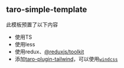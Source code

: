 ## taro-simple-template
此模板预置了以下内容

- 使用TS
- 使用less
- 使用redux、[@reduxjs/toolkit](https://redux-toolkit.js.org/)
- 添加[taro-plugin-tailwind](https://github.com/pcdotfan/taro-plugin-tailwind#readme)，可以使用[`windcss`](https://windicss.org/)
